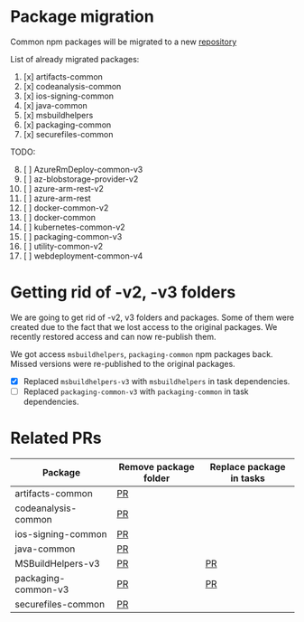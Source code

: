 # Package migration

Common npm packages will be migrated to a new [repository](https://github.com/microsoft/azure-pipelines-tasks-common-packages)

List of already migrated packages:

1. [x] artifacts-common
2. [x] codeanalysis-common
3. [x] ios-signing-common
4. [x] java-common
5. [x] msbuildhelpers
6. [x] packaging-common
7. [x] securefiles-common

TODO:

8. [ ] AzureRmDeploy-common-v3
9. [ ] az-blobstorage-provider-v2
10. [ ] azure-arm-rest-v2
11. [ ] azure-arm-rest
12. [ ] docker-common-v2
13. [ ] docker-common
14. [ ] kubernetes-common-v2
15. [ ] packaging-common-v3
16. [ ] utility-common-v2
17. [ ] webdeployment-common-v4

# Getting rid of -v2, -v3 folders

We are going to get rid of -v2, v3 folders and packages. Some of them were created due to the fact that we lost access to the original packages.
We recently restored access and can now re-publish them.

We got access `msbuildhelpers`, `packaging-common` npm packages back.
Missed versions were re-published to the original packages. 

- [x] Replaced `msbuildhelpers-v3` with `msbuildhelpers` in task dependencies.
- [ ] Replaced `packaging-common-v3` with `packaging-common` in task dependencies.

# Related PRs

| Package             | Remove package folder                                               | Replace package in tasks                                            |
| ------------------- | ------------------------------------------------------------------- | ------------------------------------------------------------------- |
| artifacts-common    | [PR](https://github.com/microsoft/azure-pipelines-tasks/pull/17273) |                                                                     |
| codeanalysis-common | [PR](https://github.com/microsoft/azure-pipelines-tasks/pull/17268) |                                                                     |
| ios-signing-common  | [PR](https://github.com/microsoft/azure-pipelines-tasks/pull/17272) |                                                                     |
| java-common         | [PR](https://github.com/microsoft/azure-pipelines-tasks/pull/17269) |                                                                     |
| MSBuildHelpers-v3   | [PR](https://github.com/microsoft/azure-pipelines-tasks/pull/17274) | [PR](https://github.com/microsoft/azure-pipelines-tasks/pull/17250) |
| packaging-common-v3 | [PR](https://github.com/microsoft/azure-pipelines-tasks/pull/17271) | [PR](https://github.com/microsoft/azure-pipelines-tasks/pull/17266) |
| securefiles-common  | [PR](https://github.com/microsoft/azure-pipelines-tasks/pull/17270) |                                                                     |
